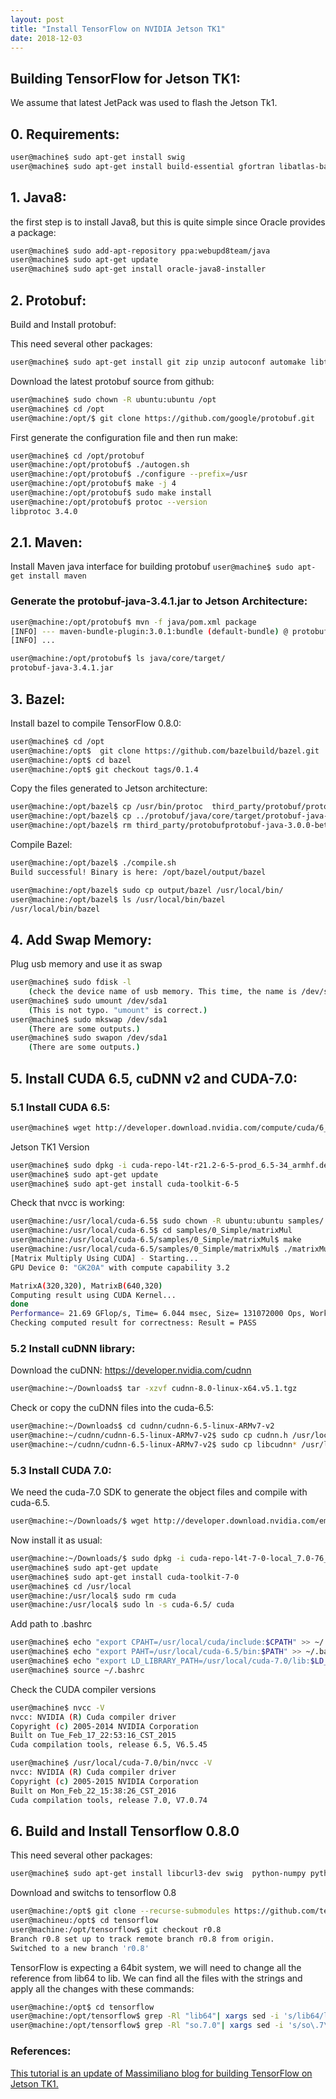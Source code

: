 ```yaml
---
layout: post
title: "Install TensorFlow on NVIDIA Jetson TK1"
date: 2018-12-03
---
```


## Building TensorFlow for Jetson TK1:
We assume that latest JetPack was used to flash the Jetson Tk1.

## 0. Requirements:
```bash
user@machine$ sudo apt-get install swig
user@machine$ sudo apt-get install build-essential gfortran libatlas-base-dev python-pip python-dev
```

## 1. Java8:
the first step is to install Java8, but this is quite simple since Oracle provides a package:
```bash
user@machine$ sudo add-apt-repository ppa:webupd8team/java
user@machine$ sudo apt-get update
user@machine$ sudo apt-get install oracle-java8-installer
```

## 2. Protobuf:
Build and Install protobuf:

This need several other packages:
```bash
user@machine$ sudo apt-get install git zip unzip autoconf automake libtool curl zlib1g-dev
```

Download the latest protobuf source from github:
```bash
user@machine$ sudo chown -R ubuntu:ubuntu /opt
user@machine$ cd /opt
user@machine:/opt/$ git clone https://github.com/google/protobuf.git
```

First generate the configuration file and then run make:
```bash
user@machine$ cd /opt/protobuf
user@machine:/opt/protobuf$ ./autogen.sh
user@machine:/opt/protobuf$ ./configure --prefix=/usr
user@machine:/opt/protobuf$ make -j 4
user@machine:/opt/protobuf$ sudo make install
user@machine:/opt/protobuf$ protoc --version
libprotoc 3.4.0
```

## 2.1. Maven:
Install Maven java interface for building protobuf
```user@machine$ sudo apt-get install maven```

### Generate the protobuf-java-3.4.1.jar to Jetson Architecture:
```bash
user@machine:/opt/protobuf$ mvn -f java/pom.xml package
[INFO] --- maven-bundle-plugin:3.0.1:bundle (default-bundle) @ protobuf-java-util ---
[INFO] ...

user@machine:/opt/protobuf$ ls java/core/target/
protobuf-java-3.4.1.jar
```

## 3. Bazel:
Install bazel to compile TensorFlow 0.8.0:
```bash
user@machine$ cd /opt
user@machine:/opt$  git clone https://github.com/bazelbuild/bazel.git
user@machine:/opt$ cd bazel
user@machine:/opt$ git checkout tags/0.1.4
```

Copy the files generated to Jetson architecture:
```bash
user@machine:/opt/bazel$ cp /usr/bin/protoc  third_party/protobuf/protoc-linux-arm32.exe
user@machine:/opt/bazel$ cp ../protobuf/java/core/target/protobuf-java-3.4.1.jar third_party/protobuf/protobuf-java-3.0.0-beta-1.jar
user@machine:/opt/bazel$ rm third_party/protobufprotobuf-java-3.0.0-beta-1.jar
```

Compile Bazel:
```bash
user@machine:/opt/bazel$ ./compile.sh
Build successful! Binary is here: /opt/bazel/output/bazel

user@machine:/opt/bazel$ sudo cp output/bazel /usr/local/bin/
user@machine:/opt/bazel$ ls /usr/local/bin/bazel
/usr/local/bin/bazel
```

## 4. Add Swap Memory:
Plug usb memory and use it as swap
```bash
user@machine$ sudo fdisk -l
    (check the device name of usb memory. This time, the name is /dev/sda1)  
user@machine$ sudo umount /dev/sda1     
    (This is not typo. "umount" is correct.)  
user@machine$ sudo mkswap /dev/sda1
    (There are some outputs.)
user@machine$ sudo swapon /dev/sda1
    (There are some outputs.)
```

## 5. Install CUDA 6.5, cuDNN v2 and CUDA-7.0:
### 5.1 Install CUDA 6.5:
```bash
user@machine$ wget http://developer.download.nvidia.com/compute/cuda/6_5/rel/installers/cuda-repo-l4t-r21.2-6-5-prod_6.5-34_armhf.deb
```

Jetson TK1 Version
```bash
user@machine$ sudo dpkg -i cuda-repo-l4t-r21.2-6-5-prod_6.5-34_armhf.deb   
user@machine$ sudo apt-get update 
user@machine$ sudo apt-get install cuda-toolkit-6-5
```

Check that nvcc is working:
```bash
user@machine:/usr/local/cuda-6.5$ sudo chown -R ubuntu:ubuntu samples/
user@machine:/usr/local/cuda-6.5$ cd samples/0_Simple/matrixMul
user@machine:/usr/local/cuda-6.5/samples/0_Simple/matrixMul$ make
user@machine:/usr/local/cuda-6.5/samples/0_Simple/matrixMul$ ./matrixMul
[Matrix Multiply Using CUDA] - Starting...
GPU Device 0: "GK20A" with compute capability 3.2

MatrixA(320,320), MatrixB(640,320)
Computing result using CUDA Kernel...
done
Performance= 21.69 GFlop/s, Time= 6.044 msec, Size= 131072000 Ops, WorkgroupSize= 1024 threads/block
Checking computed result for correctness: Result = PASS
```

### 5.2 Install cuDNN library:
Download the cuDNN: https://developer.nvidia.com/cudnn
```bash
user@machine:~/Downloads$ tar -xzvf cudnn-8.0-linux-x64.v5.1.tgz
```

Check or copy the cuDNN files into the cuda-6.5:
```bash
user@machine:~/Downloads$ cd cudnn/cudnn-6.5-linux-ARMv7-v2
user@machine:~/cudnn/cudnn-6.5-linux-ARMv7-v2$ sudo cp cudnn.h /usr/local/cuda-6.5/include
user@machine:~/cudnn/cudnn-6.5-linux-ARMv7-v2$ sudo cp libcudnn* /usr/local/cuda-6.5/lib
```

### 5.3 Install CUDA 7.0:
We need the cuda-7.0 SDK to generate the object files and compile with cuda-6.5.
```bash
user@machine:~/Downloads/$ wget http://developer.download.nvidia.com/embedded/L4T/r24_Release_v1.0/CUDA/cuda-repo-l4t-7-0-local_7.0-76_armhf.deb
```
Now install it as usual:
```bash
user@machine:~/Downloads/$ sudo dpkg -i cuda-repo-l4t-7-0-local_7.0-76_armhf.deb 
user@machine$ sudo apt-get update
user@machine$ sudo apt-get install cuda-toolkit-7-0
user@machine$ cd /usr/local   
user@machine:/usr/local$ sudo rm cuda   
user@machine:/usr/local$ sudo ln -s cuda-6.5/ cuda
```
Add path to .bashrc
```bash
user@machine$ echo "export CPAHT=/usr/local/cuda/include:$CPATH" >> ~/.bashrc   
user@machine$ echo "export PAHT=/usr/local/cuda-6.5/bin:$PATH" >> ~/.bashrc   
user@machine$ echo "export LD_LIBRARY_PATH=/usr/local/cuda-7.0/lib:$LD_LIBRARY_PATH" >> ~/.bashrc   
user@machine$ source ~/.bashrc 
```

Check the CUDA compiler versions
```bash
user@machine$ nvcc -V
nvcc: NVIDIA (R) Cuda compiler driver
Copyright (c) 2005-2014 NVIDIA Corporation
Built on Tue_Feb_17_22:53:16_CST_2015
Cuda compilation tools, release 6.5, V6.5.45

user@machine$ /usr/local/cuda-7.0/bin/nvcc -V
nvcc: NVIDIA (R) Cuda compiler driver
Copyright (c) 2005-2015 NVIDIA Corporation
Built on Mon_Feb_22_15:38:26_CST_2016
Cuda compilation tools, release 7.0, V7.0.74
```

## 6. Build and Install Tensorflow 0.8.0
This need several other packages:
```bash
user@machine$ sudo apt-get install libcurl3-dev swig  python-numpy python-dev 
```

Download and switchs to tensorflow 0.8
```bash
user@machine:/opt$ git clone --recurse-submodules https://github.com/tensorflow/tensorflow
user@machineu:/opt$ cd tensorflow
user@machine:/opt/tensorflow$ git checkout r0.8
Branch r0.8 set up to track remote branch r0.8 from origin.
Switched to a new branch 'r0.8'
```

TensorFlow is expecting a 64bit system, we will need to change all the reference from lib64 to lib.
We can find all the files with the strings and apply all the changes with these commands:
```bash
user@machine:/opt$ cd tensorflow
user@machine:/opt/tensorflow$ grep -Rl "lib64"| xargs sed -i 's/lib64/lib/g'
user@machine:/opt/tensorflow$ grep -Rl "so.7.0"| xargs sed -i 's/so\.7\.0/so\.6\.5/g' //Not used
```



### References:
[This tutorial is an update of Massimiliano blog for building TensorFlow on Jetson TK1.](https://cudamusing.blogspot.com/2015/11/building-tensorflow-for-jetson-tk1.html)
